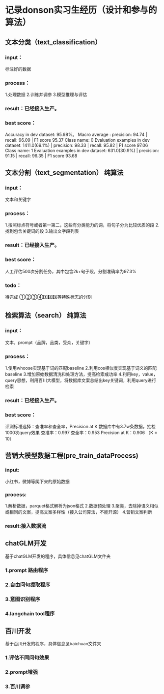 # 记录donson实习生经历（设计和参与的算法）
## 文本分类（text_classification）
### input：
标注好的数据
### process：
1.处理数据
2.训练并调参
3.模型推理与评估
### result：已经接入生产。
### best score：
Accuracy in dev dataset: 95.98%。
Macro average : precision: 94.74 | recall: 96.09 | F1 score 95.37
Class name: 0
Evaluation examples in dev dataset: 1411.0(69.1%) | precision: 98.33 | recall: 95.82 | F1 score 97.06
Class name: 1
Evaluation examples in dev dataset: 631.0(30.9%) | precision: 91.15 | recall: 96.35 | F1 score 93.68

## 文本分割（text_segmentation） 纯算法
### input：
文本和关键字
### process：
1.按照标点符号或者第一第二，这些有分类能力的词，将句子分为比较优质的段
2.找到包含关键词的段
3.输出文字段列表
### result：已经接入生产。
### best score：
人工评估500次分割任务，其中包含2k+句子段，分割准确率为97.3%
### todo：
待完成 ①②③④1️⃣2️⃣3️⃣等特殊标志的分割

## 检索算法（search） 纯算法
### input：
文本，prompt（品牌，品类，受众，关键字）
### process：
1.使用whoose实现基于词的匹配baseline
2.利用cos相似度实现基于词义的匹配baseline
3.增加原始数据清洗和处理方法，提高检索成功率
4.利用key，value，query思想，利用百川大模型，将数据库文案总结出key关键词，利用query进行检索
### result：已经接入生产。
### best score：
评测标准选择：查准率和查全率，Precision at K
数据库中有3.7w条数据，抽检1000次query效果
查准率：0.997
查全率：0.953
Precision at K：0.906 （K = 10）

## 营销大模型数据工程(pre_train_dataProcess)
### input:
小红书，微博等爬下来的原始数据
### process:
1.解析数据，parquet格式解析为json格式
2.数据预处理
3.聚类，去除掉语义相似或相同的文案，提高文案多样性（接入公司算法，不能开源）
4.营销文案判断
### result:接入数据流

## chatGLM开发
基于chatGLM开发的程序，具体信息见chatGLM文件夹
### 1.prompt 路由程序
### 2.自由问句提取程序
### 3.意图识别程序
### 4.langchain tool程序

## 百川开发
基于百川开发的程序，具体信息见baichuan文件夹
### 1.评估不同问句效果
### 2.prompt增强
### 3.百川调参

